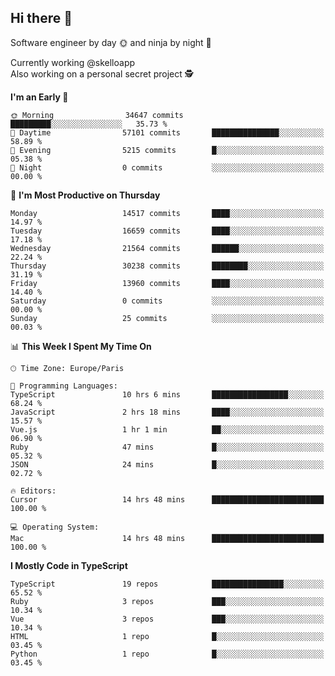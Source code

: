 ## Hi there 👋

Software engineer by day 🌞 and ninja by night 🌝

Currently working @skelloapp <br>
Also working on a personal secret project 🕵️

<!--START_SECTION:waka-->
**I'm an Early 🐤** 

```text
🌞 Morning                34647 commits       █████████░░░░░░░░░░░░░░░░   35.73 % 
🌆 Daytime                57101 commits       ███████████████░░░░░░░░░░   58.89 % 
🌃 Evening                5215 commits        █░░░░░░░░░░░░░░░░░░░░░░░░   05.38 % 
🌙 Night                  0 commits           ░░░░░░░░░░░░░░░░░░░░░░░░░   00.00 % 
```
📅 **I'm Most Productive on Thursday** 

```text
Monday                   14517 commits       ████░░░░░░░░░░░░░░░░░░░░░   14.97 % 
Tuesday                  16659 commits       ████░░░░░░░░░░░░░░░░░░░░░   17.18 % 
Wednesday                21564 commits       ██████░░░░░░░░░░░░░░░░░░░   22.24 % 
Thursday                 30238 commits       ████████░░░░░░░░░░░░░░░░░   31.19 % 
Friday                   13960 commits       ████░░░░░░░░░░░░░░░░░░░░░   14.40 % 
Saturday                 0 commits           ░░░░░░░░░░░░░░░░░░░░░░░░░   00.00 % 
Sunday                   25 commits          ░░░░░░░░░░░░░░░░░░░░░░░░░   00.03 % 
```


📊 **This Week I Spent My Time On** 

```text
🕑︎ Time Zone: Europe/Paris

💬 Programming Languages: 
TypeScript               10 hrs 6 mins       █████████████████░░░░░░░░   68.24 % 
JavaScript               2 hrs 18 mins       ████░░░░░░░░░░░░░░░░░░░░░   15.57 % 
Vue.js                   1 hr 1 min          ██░░░░░░░░░░░░░░░░░░░░░░░   06.90 % 
Ruby                     47 mins             █░░░░░░░░░░░░░░░░░░░░░░░░   05.32 % 
JSON                     24 mins             █░░░░░░░░░░░░░░░░░░░░░░░░   02.72 % 

🔥 Editors: 
Cursor                   14 hrs 48 mins      █████████████████████████   100.00 % 

💻 Operating System: 
Mac                      14 hrs 48 mins      █████████████████████████   100.00 % 
```

**I Mostly Code in TypeScript** 

```text
TypeScript               19 repos            ████████████████░░░░░░░░░   65.52 % 
Ruby                     3 repos             ███░░░░░░░░░░░░░░░░░░░░░░   10.34 % 
Vue                      3 repos             ███░░░░░░░░░░░░░░░░░░░░░░   10.34 % 
HTML                     1 repo              █░░░░░░░░░░░░░░░░░░░░░░░░   03.45 % 
Python                   1 repo              █░░░░░░░░░░░░░░░░░░░░░░░░   03.45 % 
```




<!--END_SECTION:waka-->

<!--
**antoinelncl/antoinelncl** is a ✨ _special_ ✨ repository because its `README.md` (this file) appears on your GitHub profile.

Here are some ideas to get you started:

- 🔭 I’m currently working on ...
- 🌱 I’m currently learning ...
- 👯 I’m looking to collaborate on ...
- 🤔 I’m looking for help with ...
- 💬 Ask me about ...
- 📫 How to reach me: ...
- 😄 Pronouns: ...
- ⚡ Fun fact: ...
-->
